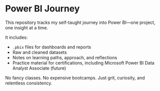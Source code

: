 # Power BI Journey

This repository tracks my self-taught journey into Power BI—one project, one insight at a time.

It includes:
- `.pbix` files for dashboards and reports
- Raw and cleaned datasets
- Notes on learning paths, approach, and reflections
- Practice material for certifications, including Microsoft Power BI Data Analyst Associate (future)

No fancy classes. No expensive bootcamps. Just grit, curiosity, and relentless consistency.